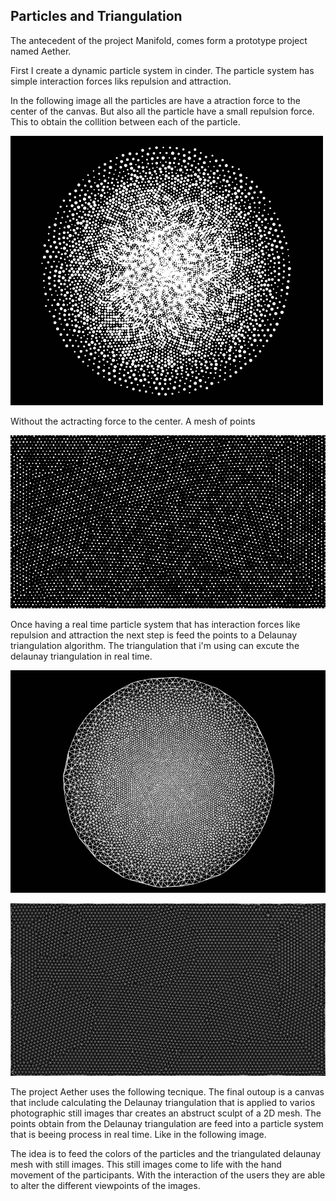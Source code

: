 ## Particles and Triangulation

The antecedent of the project Manifold, comes form a prototype project named Aether.

First I create a dynamic particle system in cinder. The particle system has  simple interaction forces liks repulsion and attraction.

In the following image all the particles are have a atraction force to the center of the canvas. But also all the particle have a small repulsion force. This to obtain the collition between each of the particle.

![Example Image](../project_images/particles.png "Particles")

Without the actracting force to the center. A mesh of points

![Example Image](../project_images/particles-noCenter.png "Mesh")

Once having a real time particle system that has interaction forces like repulsion and attraction the next step is feed the points to a Delaunay triangulation algorithm. The triangulation that i'm using can excute the delaunay triangulation in real time.

![Example Image](../project_images/manifold-triangulation.png "Triangulation")

![Example Image](../project_images/mesh.png "Triangulation")


The project Aether uses the following tecnique. The final outoup is a canvas that include calculating the Delaunay triangulation that is applied to varios photographic still images thar creates an abstruct sculpt of a 2D mesh. The points obtain from the Delaunay triangulation are feed into a particle system that is beeing process in real time. Like in the following image.


The idea is to feed the colors of the particles and the triangulated delaunay mesh with still images. This still images come to life with the hand movement of the participants. With the interaction of the users they are able to alter the different viewpoints of the images.


